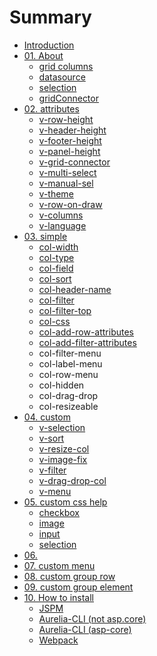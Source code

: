 # Summary

* [Introduction](README.md)
* [01. About](chap01/README.md)
   * [grid columns](chap01/grid_columns.md)
   * [datasource](chap01/datasource.md)
   * [selection](chap01/selection.md)
   * [gridConnector](chap01/gridconnector.md)
* [02. <v-grid> attributes](chap02/README.md)
   * [v-row-height](chap02/v-row-height.md)
   * [v-header-height](chap02/v-header-height.md)
   * [v-footer-height](chap02/v-footer-height.md)
   * [v-panel-height](chap02/v-panel-height.md)
   * [v-grid-connector](chap02/v-grid-connector.md)
   * [v-multi-select](chap02/v-multi-select.md)
   * [v-manual-sel](chap02/v-manual-sel.md)
   * [v-theme](chap02/v-theme.md)
   * [v-row-on-draw](chap02/v-row-on-draw.md)
   * [v-columns](chap02/v-columns.md)
   * [v-language](chap02/v-language.md)
* [03. <v-grid-col> simple](chap03/README.md)
   * [col-width](chap03/col-width.md)
   * [col-type](chap03/col-type.md)
   * [col-field](chap03/col-field.md)
   * [col-sort](chap03/col-sort.md)
   * [col-header-name](chap03/col-header-name.md)
   * [col-filter](chap03/col-filter.md)
   * [col-filter-top](chap03/col-filter-top.md)
   * [col-css](chap03/col-css.md)
   * [col-add-row-attributes](chap03/col-add-row-attributes.md)
   * [col-add-filter-attributes](chap03/col-add-filter-attributes.md)
   * col-filter-menu
   * col-label-menu
   * col-row-menu
   * col-hidden
   * col-drag-drop
   * col-resizeable
* [04. <v-grid-col> custom](chap04/README.md)
   * [v-selection](chap04/v-selection.md)
   * [v-sort](chap04/v-sort.md)
   * [v-resize-col](chap04/v-resize-col.md)
   * [v-image-fix](chap04/v-image-fix.md)
   * [v-filter](chap04/v-filter.md)
   * [v-drag-drop-col](chap04/v-drag-drop-col.md)
   * [v-menu](chap04/v-menu.md)
* [05. <v-grid-col> custom css help](chap05/README.md)
   * [checkbox](chap05/checkbox.md)
   * [image](chap05/image.md)
   * [input](chap05/input.md)
   * [selection](chap05/selection.md)
* [06. <v-grid-row-repeat>](chap06/README.md)
* [07. <v-grid-context> custom menu](chap07/README.md)
* [08. <v-grid-group-row> custom group row](chap08/README.md)
* [09. <v-grid-group-element> custom group element](chap09/README.md)
* [10. How to install](chap10/README.md)
   * [JSPM](chap10/jspm.md)
   * [Aurelia-CLI (not asp.core)](chap10/aurelia-cli_not_aspcore.md)
   * [Aurelia-CLI (asp-core)](chap10/aurelia-cli_asp-core.md)
   * [Webpack](chap10/webpack.md)

